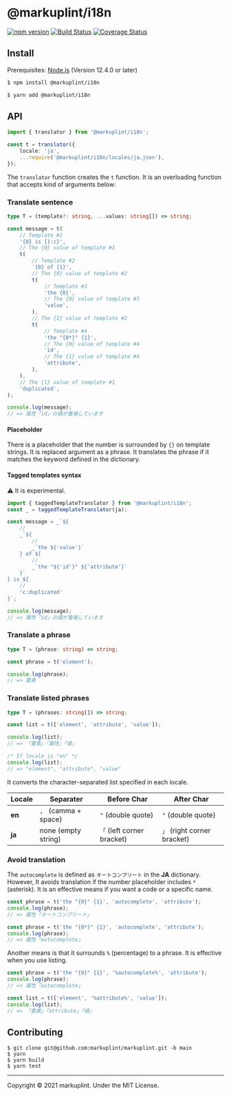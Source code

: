 # @markuplint/i18n

[![npm version](https://badge.fury.io/js/%40markuplint%2Fi18n.svg)](https://www.npmjs.com/package/@markuplint/i18n)
[![Build Status](https://travis-ci.org/markuplint/markuplint.svg?branch=main)](https://travis-ci.org/markuplint/markuplint)
[![Coverage Status](https://coveralls.io/repos/github/markuplint/markuplint/badge.svg?branch=main)](https://coveralls.io/github/markuplint/markuplint?branch=main)

## Install

Prerequisites: [Node.js](https://nodejs.org) (Version 12.4.0 or later)

```sh
$ npm install @markuplint/i18n

$ yarn add @markuplint/i18n
```

## API

```ts
import { translator } from '@markuplint/i18n';

const t = translator({
	locale: 'ja',
	...require('@markuplint/i18n/locales/ja.json'),
});
```

The `translator` function creates the `t` function.
It is an overloading function that accepts kind of arguments below:

### Translate sentence

```ts
type T = (template?: string, ...values: string[]) => string;
```

```ts
const message = t(
	// Template #1
	'{0} is {1:c}',
	// The {0} value of template #1
	t(
		// Template #2
		'{0} of {1}',
		// The {0} value of template #2
		t(
			// Template #3
			'the {0}',
			// The {0} value of template #3
			'value',
		),
		// The {1} value of template #2
		t(
			// Template #4
			'the "{0*}" {1}',
			// The {0} value of template #4
			'id',
			// The {1} value of template #4
			'attribute',
		),
	),
	// The {1} value of template #1
	'duplicated',
);

console.log(message);
// => 属性「id」の値が重複しています
```

#### Placeholder

There is a placeholder that the number is surrounded by `{}` on template strings. It is replaced argument as a phrase. It translates the phrase if it matches the keyword defined in the dictionary.

#### Tagged templates syntax

⚠️ It is experimental.

```ts
import { taggedTemplateTranslator } from '@markuplint/i18n';
const _ = taggedTemplateTranslator(ja);

const message = _`${
	//
	_`${
		//
		_`the ${'value'}`
	} of ${
		//
		_`the "${'id'}" ${'attribute'}`
	}`
} is ${
	//
	'c:duplicated'
}`;

console.log(message);
// => 属性「id」の値が重複しています
```

### Translate a phrase

```ts
type T = (phrase: string) => string;
```

```ts
const phrase = t('element');

console.log(phrase);
// => 要素
```

### Translate listed phrases

```ts
type T = (phrases: string[]) => string;
```

```ts
const list = t(['element', 'attribute', 'value']);

console.log(list);
// => 「要素」「属性」「値」

/* If locale is "en" */
console.log(list);
// => "element", "attribute", "value"
```

It converts the character-separated list specified in each locale.

| Locale | Separater            | Before Char                | After Char                  |
| ------ | -------------------- | -------------------------- | --------------------------- |
| **en** | `, ` (camma + space) | `"` (double quote)         | `"` (double quote)          |
| **ja** | none (empty string)  | `「` (left corner bracket) | `」` (right corner bracket) |

### Avoid translation

The `autocomplete` is defined as `オートコンプリート` in the **JA** dictionary.
However, It avoids translation if the number placeholder includes `*` (asterisk).
It is an effective means if you want a code or a specific name.

```ts
const phrase = t('the "{0}" {1}', 'autocomplete', 'attribute');
console.log(phrase);
// => 属性「オートコンプリート」

const phrase = t('the "{0*}" {1}', 'autocomplete', 'attribute');
console.log(phrase);
// => 属性「autocomplete」
```

Another means is that it surrounds `%` (percentage) to a phrase. It is effective when you use listing.

```ts
const phrase = t('the "{0}" {1}', '%autocomplete%', 'attribute');
console.log(phrase);
// => 属性「autocomplete」

const list = t(['element', '%attribute%', 'value']);
console.log(list);
// => 「要素」「attribute」「値」
```

## Contributing

```
$ git clone git@github.com:markuplint/markuplint.git -b main
$ yarn
$ yarn build
$ yarn test
```

---

Copyright &copy; 2021 markuplint. Under the MIT License.
